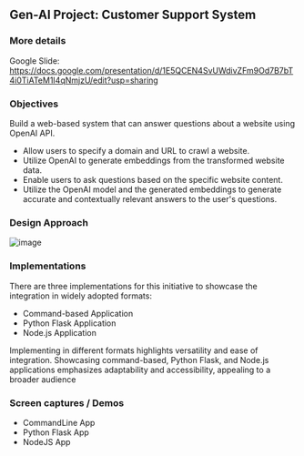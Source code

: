 ## Gen-AI Project: Customer Support System

### More details
Google Slide: https://docs.google.com/presentation/d/1E5QCEN4SvUWdivZFm9Od7B7bT4i0TiATeM1I4qNmjzU/edit?usp=sharing

### Objectives
Build a web-based system that can answer questions about a website using OpenAI API.
 - Allow users to specify a domain and URL to crawl a website.
 - Utilize OpenAI to generate embeddings from the transformed website data.
 - Enable users to ask questions based on the specific website content.
 - Utilize the OpenAI model and the generated embeddings to generate accurate and contextually relevant answers to the user's questions.

### Design Approach
![image](https://github.com/elly-zhu/Generative-AI-Driven-App-Development/assets/146394687/07592b96-bbb2-4e67-8c38-d01fe165d464)


### Implementations
There are three implementations for this initiative to showcase the integration in widely adopted formats:
 - Command-based Application
 - Python Flask Application
 - Node.js Application

Implementing in different formats highlights versatility and ease of integration. Showcasing command-based, Python Flask, and Node.js applications emphasizes adaptability and accessibility, appealing to a broader audience


### Screen captures / Demos
 - CommandLine App
 - Python Flask App
 - NodeJS App
